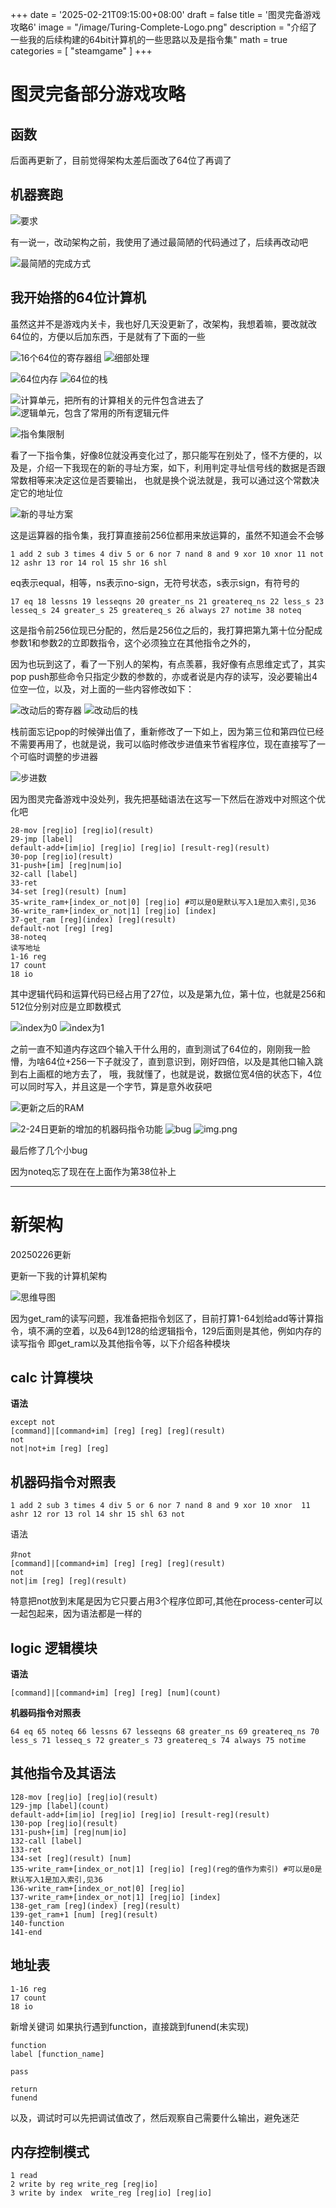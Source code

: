 +++
date = '2025-02-21T09:15:00+08:00'
draft = false
title = '图灵完备游戏攻略6'
image = "/image/Turing-Complete-Logo.png"
description = "介绍了一些我的后续构建的64bit计算机的一些思路以及是指令集"
math = true
categories = [
    "steamgame"
]
+++

# 图灵完备部分游戏攻略

## 函数

后面再更新了，目前觉得架构太差后面改了64位了再调了

## 机器赛跑

![要求](robot-run-race-request.png)

有一说一，改动架构之前，我使用了通过最简陋的代码通过了，后续再改动吧

![最简陋的完成方式](robot-run-race-finish-ugly.png)





## 我开始搭的64位计算机

虽然这并不是游戏内关卡，我也好几天没更新了，改架构，我想着嘛，要改就改64位的，方便以后加东西，于是就有了下面的一些

![16个64位的寄存器组](16reg.png)
![细部处理](16reg-2.png)

![64位内存](ram.png)
![64位的栈](stack.png)

![计算单元，把所有的计算相关的元件包含进去了](calc-core.png)
![逻辑单元，包含了常用的所有逻辑元件](logic-core.png)

![指令集限制](introduction-set.png)

看了一下指令集，好像8位就没再变化过了，那只能写在别处了，怪不方便的，以及是，介绍一下我现在的新的寻址方案，如下，利用判定寻址信号线的数据是否跟常数相等来决定这位是否要输出，
也就是换个说法就是，我可以通过这个常数决定它的地址位

![新的寻址方案](addressing-scheme.png)

这是运算器的指令集，我打算直接前256位都用来放运算的，虽然不知道会不会够
```
1 add 2 sub 3 times 4 div 5 or 6 nor 7 nand 8 and 9 xor 10 xnor 11 not 12 ashr 13 ror 14 rol 15 shr 16 shl
```
eq表示equal，相等，ns表示no-sign，无符号状态，s表示sign，有符号的
```
17 eq 18 lessns 19 lesseqns 20 greater_ns 21 greatereq_ns 22 less_s 23 lesseq_s 24 greater_s 25 greatereq_s 26 always 27 notime 38 noteq
```
这是指令前256位现已分配的，然后是256位之后的，我打算把第九第十位分配成参数1和参数2的立即数指令，这个必须独立在其他指令之外的，

因为也玩到这了，看了一下别人的架构，有点羡慕，我好像有点思维定式了，其实pop push那些命令只指定少数的参数的，亦或者说是内存的读写，没必要输出4位空一位，以及，对上面的一些内容修改如下：

![改动后的寄存器](reg_new_args_2.png)
![改动后的栈](stack_new.png)

栈前面忘记pop的时候弹出值了，重新修改了一下如上，因为第三位和第四位已经不需要再用了，也就是说，我可以临时修改步进值来节省程序位，现在直接写了一个可临时调整的步进器

![步进数](count-template-step.png)

因为图灵完备游戏中没处列，我先把基础语法在这写一下然后在游戏中对照这个优化吧

```
28-mov [reg|io] [reg|io](result)
29-jmp [label]
default-add+[im|io] [reg|io] [reg|io] [result-reg](result)
30-pop [reg|io](result)
31-push+[im] [reg|num|io]
32-call [label]
33-ret
34-set [reg](result) [num]
35-write_ram+[index_or_not|0] [reg|io] #可以是0是默认写入1是加入索引,见36
36-write_ram+[index_or_not|1] [reg|io] [index]
37-get_ram [reg](index) [reg](result)
default-not [reg] [reg]
38-noteq
读写地址
1-16 reg
17 count
18 io   
```

其中逻辑代码和运算代码已经占用了27位，以及是第九位，第十位，也就是256和512位分别对应是立即数模式

![index为0](ram-4input.png)
![index为1](ram-4input-index1.png)

之前一直不知道内存这四个输入干什么用的，直到测试了64位的，刚刚我一脸懵，为啥64位+256一下子就没了，直到意识到，刚好四倍，以及是其他口输入跳到右上画框的地方去了，
哦，我就懂了，也就是说，数据位宽4倍的状态下，4位可以同时写入，并且这是一个字节，算是意外收获吧

![更新之后的RAM](ram-new.png)

![2-24日更新的增加的机器码指令功能](some-machine-code.png)
![bug](bug-in-turing-complete.png)
![img.png](release-for-bug.png)

最后修了几个小bug

因为noteq忘了现在在上面作为第38位补上

------------
# 新架构
20250226更新

更新一下我的计算机架构

![思维导图](mind-map.png)

因为get_ram的读写问题，我准备把指令划区了，目前打算1-64划给add等计算指令，填不满的空着，以及64到128的给逻辑指令，129后面则是其他，例如内存的读写指令
即get_ram以及其他指令等，以下介绍各种模块

## calc 计算模块
**语法** 
```
except not
[command]|[command+im] [reg] [reg] [reg](result)
not 
not|not+im [reg] [reg]
```
## **机器码指令对照表**
```
1 add 2 sub 3 times 4 div 5 or 6 nor 7 nand 8 and 9 xor 10 xnor  11 ashr 12 ror 13 rol 14 shr 15 shl 63 not
```
语法
```
非not
[command]|[command+im] [reg] [reg] [reg](result)
not
not|im [reg] [reg](result)
```

特意把not放到末尾是因为它只要占用3个程序位即可,其他在process-center可以一起包起来，因为语法都是一样的

## logic 逻辑模块
**语法** 
```
[command]|[command+im] [reg] [reg] [num](count)
```
**机器码指令对照表**
```
64 eq 65 noteq 66 lessns 67 lesseqns 68 greater_ns 69 greatereq_ns 70 less_s 71 lesseq_s 72 greater_s 73 greatereq_s 74 always 75 notime
```

## 其他指令及其语法
```
128-mov [reg|io] [reg|io](result)
129-jmp [label](count)
default-add+[im|io] [reg|io] [reg|io] [result-reg](result)
130-pop [reg|io](result)
131-push+[im] [reg|num|io]
132-call [label]
133-ret
134-set [reg](result) [num]
135-write_ram+[index_or_not|1] [reg|io] [reg](reg的值作为索引) #可以是0是默认写入1是加入索引,见36
136-write_ram+[index_or_not|0] [reg|io] 
137-write_ram+[index_or_not|1] [reg|io] [index]
138-get_ram [reg](index) [reg](result)
139-get_ram+1 [num] [reg](result)
140-function 
141-end 
```
## 地址表
```
1-16 reg
17 count
18 io
```

新增关键词
如果执行遇到function，直接跳到funend(未实现)
```
function
label [function_name]

pass

return
funend
```

以及，调试时可以先把调试值改了，然后观察自己需要什么输出，避免迷茫

## 内存控制模式
```
1 read
2 write by reg write_reg [reg|io]
3 write by index  write_reg [reg|io] [reg|io]
```

[//]: # (修改索引输出端口后验证到131处)